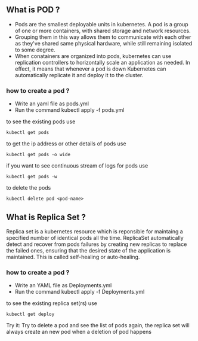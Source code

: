 ## What is POD ?

- Pods are the smallest deployable units in kubernetes. A pod is a group of one or more containers, with shared storage and network resources.
- Grouping them in this way allows them to communicate with each other as they've shared same physical hardware, while still remaining isolated to some degree.
- When conatainers are organized into pods, kubernetes can use replication controllers to horizontally scale an application as needed. In effect, it means that whenever a pod is down Kubernetes can automatically replicate it and deploy it to the cluster.

### how to create a pod ?

- Write an yaml file as pods.yml
- Run the command kubectl apply -f pods.yml

to see the existing pods use

```
kubectl get pods
```

to get the ip address or other details of pods use

```
kubectl get pods -o wide
```

if you want to see continuous stream of logs for pods use

```
kubectl get pods -w
```

to delete the pods

```
kubectl delete pod <pod-name>
```

## What is Replica Set ?

Replica set is a kubernetes resource which is reponsible for maintaing a specified number of identical pods all the time. ReplicaSet automatically detect and recover from pods failures by creating new replicas to replace the failed ones, ensuring that the desired state of the application is maintained. This is called self-healing or auto-healing.

### how to create a pod ?

- Write an YAML file as Deployments.yml
- Run the command kubectl apply -f Deployments.yml

to see the existing replica set(rs) use

```
kubectl get deploy
```

Try it: Try to delete a pod and see the list of pods again, the replica set will always create an new pod when a deletion of pod happens
